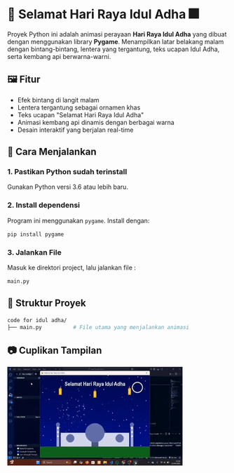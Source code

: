 # 🌙 Selamat Hari Raya Idul Adha 🎆

Proyek Python ini adalah animasi perayaan **Hari Raya Idul Adha** yang dibuat dengan menggunakan library **Pygame**. Menampilkan latar belakang malam dengan bintang-bintang, lentera yang tergantung, teks ucapan Idul Adha, serta kembang api berwarna-warni.

## 🖼️ Fitur

- Efek bintang di langit malam
- Lentera tergantung sebagai ornamen khas
- Teks ucapan "Selamat Hari Raya Idul Adha"
- Animasi kembang api dinamis dengan berbagai warna
- Desain interaktif yang berjalan real-time

## 🚀 Cara Menjalankan

### 1. Pastikan Python sudah terinstall
Gunakan Python versi 3.6 atau lebih baru.

### 2. Install dependensi
Program ini menggunakan `pygame`. Install dengan:

```bash
pip install pygame
```

### 3. Jalankan File
Masuk ke direktori project, lalu jalankan file :
```bash
main.py
```

## 📂 Struktur Proyek
```bash
code for idul adha/
├── main.py          # File utama yang menjalankan animasi
```

## 📷 Cuplikan Tampilan
<img src="assets/cuplikan_proyek.gif"  />




